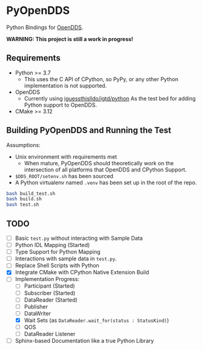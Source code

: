 # PyOpenDDS

Python Bindings for [OpenDDS](https://github.com/objectcomputing/OpenDDS).

**WARNING: This project is still a work in progress!**

## Requirements

- Python >= 3.7
  - This uses the C API of CPython, so PyPy, or any other Python implementation
    is not supported.
- OpenDDS
  - Currently using
    [iguessthislldo/igtd/python](https://github.com/iguessthislldo/OpenDDS/tree/igtd/python)
    As the test bed for adding Python support to OpenDDS.
- CMake >= 3.12

## Building PyOpenDDS and Running the Test

Assumptions:
- Unix environment with requirements met
  - When mature, PyOpenDDS should theoretically work on the intersection of all
    platforms that OpenDDS and CPython Support.
- `$DDS_ROOT/setenv.sh` has been sourced
- A Python virtualenv named `.venv` has been set up in the root of the repo.

```sh
bash build_test.sh
bash build.sh
bash test.sh
```

## TODO

- [ ] Basic `test.py` without interacting with Sample Data
- [ ] Python IDL Mapping (Started)
- [ ] Type Support for Python Mapping
- [ ] Interactions with sample data in `test.py`.
- [ ] Replace Shell Scripts with Python
- [X] Integrate CMake with CPython Native Extension Build
- [ ] Implementation Progress:
  - [ ] Participant (Started)
  - [ ] Subscriber (Started)
  - [ ] DataReader (Started)
  - [ ] Publisher 
  - [ ] DataWriter
  - [X] Wait Sets (as `DataReader.wait_for(status : StatusKind)`)
  - [ ] QOS
  - [ ] DataReader Listener
- [ ] Sphinx-based Documentation like a true Python Library
